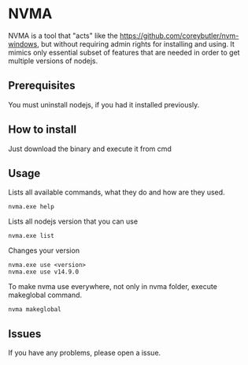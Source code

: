 # NVMA

NVMA is a tool that "acts" like the https://github.com/coreybutler/nvm-windows, but without requiring admin rights for installing and using. 
It mimics only essential subset of features that are needed in order to get multiple versions of nodejs. 

## Prerequisites

You must uninstall nodejs, if you had it installed previously.

## How to install

Just download the binary and execute it from cmd

## Usage

Lists all available commands, what they do and how are they used.
```
nvma.exe help
```

Lists all nodejs version that you can use
```
nvma.exe list
```

Changes your version
```
nvma.exe use <version>
nvma.exe use v14.9.0
```

To make nvma use everywhere, not only in nvma folder, execute makeglobal command.
```
nvma makeglobal
```

## Issues

If you have any problems, please open a issue.
